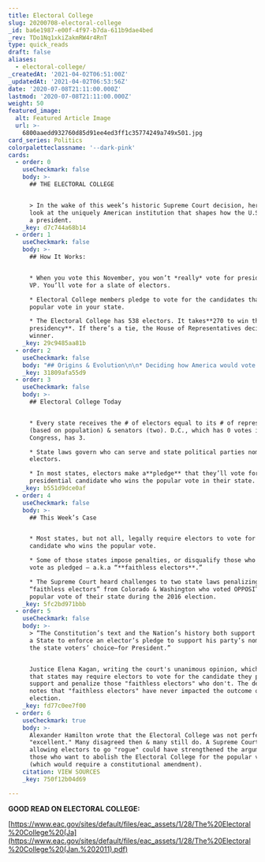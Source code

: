 ```yaml
---
title: Electoral College
slug: 20200708-electoral-college
_id: ba6e1987-e00f-4f97-b7da-611b9dae4bed
_rev: TDo1Nq1xkiZakmRW4r4RnT
type: quick_reads
draft: false
aliases:
  - electoral-college/
_createdAt: '2021-04-02T06:51:00Z'
_updatedAt: '2021-04-02T06:53:56Z'
date: '2020-07-08T21:11:00.000Z'
lastmod: '2020-07-08T21:11:00.000Z'
weight: 50
featured_image:
  alt: Featured Article Image
  url: >-
    6800aaedd932760d85d91ee4ed3ff1c35774249a749x501.jpg
card_series: Politics
colorpaletteclassname: '--dark-pink'
cards:
  - order: 0
    useCheckmark: false
    body: >-
      ## THE ELECTORAL COLLEGE


      > In the wake of this week’s historic Supreme Court decision, here’s a
      look at the uniquely American institution that shapes how the U.S. elects
      a president.
    _key: d7c744a68b14
  - order: 1
    useCheckmark: false
    body: >-
      ## How It Works:


      * When you vote this November, you won’t *really* vote for president and
      VP. You’ll vote for a slate of electors.

      * Electoral College members pledge to vote for the candidates that win the
      popular vote in your state.

      * The Electoral College has 538 electors. It takes**270 to win the
      presidency**. If there’s a tie, the House of Representatives decides
      winner.
    _key: 29c9485aa81b
  - order: 2
    useCheckmark: false
    body: "## Origins & Evolution\n\n* Deciding how America would vote for pres. & vice pres. was tough for the U.S. founders who considered many options – some wanted Congress to decide, some wanted a popular vote. The**compromise**:\_the Electoral College at the 1787 Constitutional Convention.\n* The**only** constitutional requirement – electors can’t serve in federal gov’t.\n* **Did You Know?** Until 1804, electors only voted for pres. and runner-up got VP."
    _key: 31809afa55d9
  - order: 3
    useCheckmark: false
    body: >-
      ## Electoral College Today


      * Every state receives the # of electors equal to its # of representatives
      (based on population) & senators (two). D.C., which has 0 votes in
      Congress, has 3.

      * State laws govern who can serve and state political parties nominate
      electors.

      * In most states, electors make a**pledge** that they’ll vote for the
      presidential candidate who wins the popular vote in their state.
    _key: b551d9dce0af
  - order: 4
    useCheckmark: false
    body: >-
      ## This Week’s Case


      * Most states, but not all, legally require electors to vote for the
      candidate who wins the popular vote.

      * Some of those states impose penalties, or disqualify those who don’t
      vote as pledged – a.k.a “**faithless electors**.”

      * The Supreme Court heard challenges to two state laws penalizing
      “faithless electors” from Colorado & Washington who voted OPPOSITE the
      popular vote of their state during the 2016 election.
    _key: 5fc2bd971bbb
  - order: 5
    useCheckmark: false
    body: >-
      > “The Constitution’s text and the Nation’s history both support allowing
      a State to enforce an elector’s pledge to support his party’s nominee—and
      the state voters’ choice—for President.”


      Justice Elena Kagan, writing the court's unanimous opinion, which held
      that states may require electors to vote for the candidate they pledged to
      support and penalize those "faithless electors" who don't. The decision
      notes that "faithless electors" have never impacted the outcome of an
      election.
    _key: fd77c0ee7f00
  - order: 6
    useCheckmark: true
    body: >-
      Alexander Hamilton wrote that the Electoral College was not perfect, but
      "excellent." Many disagreed then & many still do. A Supreme Court ruling
      allowing electors to go "rogue" could have strengthened the argument for
      those who want to abolish the Electoral College for the popular vote
      (which would require a constitutional amendment).
    citation: VIEW SOURCES
    _key: 750f12b04d69

---
```

**GOOD READ ON ELECTORAL COLLEGE:**

[https://www.eac.gov/sites/default/files/eac_assets/1/28/The%20Electoral%20College%20(Ja](https://www.eac.gov/sites/default/files/eac_assets/1/28/The%20Electoral%20College%20(Jan.%202011).pdf)